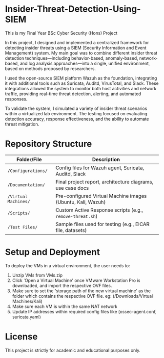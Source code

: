 # Insider-Threat-Detection-Using-SIEM
This is my Final Year BSc Cyber Security (Hons) Project

In this project, I designed and implemented a centralized framework for detecting insider threats using a SIEM (Security Information and Event Management) system.
My main goal was to combine different insider threat detection techniques—including behavior-based, anomaly-based, network-based, and log analysis approaches—into a single, unified environment, based on methods proposed by researchers.

I used the open-source SIEM platform Wazuh as the foundation, integrating it with additional tools such as Suricata, Auditd, VirusTotal, and Slack. These integrations allowed the system to monitor both host activities and network traffic, providing real-time threat detection, alerting, and automated responses.

To validate the system, I simulated a variety of insider threat scenarios within a virtualized lab environment. The testing focused on evaluating detection accuracy, response effectiveness, and the ability to automate threat mitigation.

# Repository Structure

| Folder/File        | Description                                                 |
|--------------------|-------------------------------------------------------------|
| `/Configurations/` | Config files for Wazuh agent, Suricata, Auditd, Slack        |
| `/Documentation/`  | Final project report, architecture diagrams, use case docs  |
| `/Virtual Machines/` | Pre-configured Virtual Machine images (Ubuntu, Kali, Wazuh) |
| `/Scripts/`        | Custom Active Response scripts (e.g., `remove-threat.sh`)    |
| `/Test Files/`     | Sample files used for testing (e.g., EICAR file, datasets)   |



# Setup and Deployment
To deploy the VMs in a virtual environment, the user needs to:
1) Unzip VMs from VMs.zip
2) Click 'Open a Virtual Machine' once VMware Workstation Pro is downloaded, and import the respective OVF files. 
3) Make sure to set the 'storage path of the new virtual machine' as the folder which contains the respective OVF file. eg: (/Downloads/Virtual Machines/Kali)
4) Make sure each VM is within the same NAT network
5) Update IP addresses within required config files like (ossec-agent.conf, suricata.yaml)

# License
This project is strictly for academic and educational purposes only.
